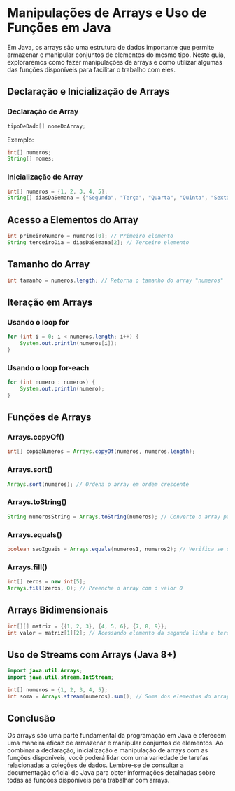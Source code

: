 # Manipulações de Arrays e Uso de Funções em Java

Em Java, os arrays são uma estrutura de dados importante que permite armazenar e manipular conjuntos de elementos do mesmo tipo. Neste guia, exploraremos como fazer manipulações de arrays e como utilizar algumas das funções disponíveis para facilitar o trabalho com eles.

## Declaração e Inicialização de Arrays

### Declaração de Array

```java
tipoDeDado[] nomeDoArray;
```

Exemplo:

```java
int[] numeros;
String[] nomes;
```

### Inicialização de Array

```java
int[] numeros = {1, 2, 3, 4, 5};
String[] diasDaSemana = {"Segunda", "Terça", "Quarta", "Quinta", "Sexta"};
```

## Acesso a Elementos do Array

```java
int primeiroNumero = numeros[0]; // Primeiro elemento
String terceiroDia = diasDaSemana[2]; // Terceiro elemento
```

## Tamanho do Array

```java
int tamanho = numeros.length; // Retorna o tamanho do array "numeros"
```

## Iteração em Arrays

### Usando o loop for

```java
for (int i = 0; i < numeros.length; i++) {
    System.out.println(numeros[i]);
}
```

### Usando o loop for-each

```java
for (int numero : numeros) {
    System.out.println(numero);
}
```

## Funções de Arrays

### Arrays.copyOf()

```java
int[] copiaNumeros = Arrays.copyOf(numeros, numeros.length);
```

### Arrays.sort()

```java
Arrays.sort(numeros); // Ordena o array em ordem crescente
```

### Arrays.toString()

```java
String numerosString = Arrays.toString(numeros); // Converte o array para uma string
```

### Arrays.equals()

```java
boolean saoIguais = Arrays.equals(numeros1, numeros2); // Verifica se os arrays são iguais
```

### Arrays.fill()

```java
int[] zeros = new int[5];
Arrays.fill(zeros, 0); // Preenche o array com o valor 0
```

## Arrays Bidimensionais

```java
int[][] matriz = {{1, 2, 3}, {4, 5, 6}, {7, 8, 9}};
int valor = matriz[1][2]; // Acessando elemento da segunda linha e terceira coluna
```

## Uso de Streams com Arrays (Java 8+)

```java
import java.util.Arrays;
import java.util.stream.IntStream;

int[] numeros = {1, 2, 3, 4, 5};
int soma = Arrays.stream(numeros).sum(); // Soma dos elementos do array
```

## Conclusão

Os arrays são uma parte fundamental da programação em Java e oferecem uma maneira eficaz de armazenar e manipular conjuntos de elementos. Ao combinar a declaração, inicialização e manipulação de arrays com as funções disponíveis, você poderá lidar com uma variedade de tarefas relacionadas a coleções de dados. Lembre-se de consultar a documentação oficial do Java para obter informações detalhadas sobre todas as funções disponíveis para trabalhar com arrays.